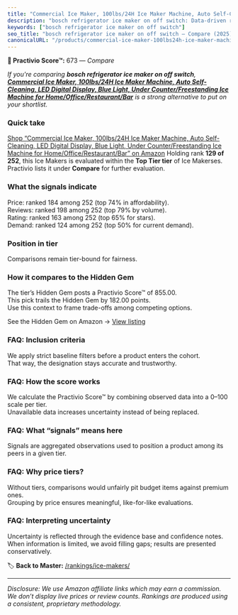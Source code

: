```yaml
---
title: "Commercial Ice Maker, 100lbs/24H Ice Maker Machine, Auto Self-Cleaning, LED Digital Display, Blue Light, Under Counter/Freestanding Ice Machine for Home/Office/Restaurant/Bar"
description: "bosch refrigerator ice maker on off switch: Data-driven ranking using the Practivio Score™. Positioned by quality, value, demand, findability, momentum."
keywords: ["bosch refrigerator ice maker on off switch"]
seo_title: "bosch refrigerator ice maker on off switch — Compare (2025)"
canonicalURL: "/products/commercial-ice-maker-100lbs24h-ice-maker-machine-auto-self-cleaning-led-digital-display-blue-light-under-counterfreestanding-ice-machine-for-homeofficerestaurantbar-B0DNMK7WCY/"
---
```


**🛒 Practivio Score™:** 673 — _Compare_


*If you're comparing **bosch refrigerator ice maker on off switch**, **[Commercial Ice Maker, 100lbs/24H Ice Maker Machine, Auto Self-Cleaning, LED Digital Display, Blue Light, Under Counter/Freestanding Ice Machine for Home/Office/Restaurant/Bar](https://www.amazon.com/dp/B0DNMK7WCY?tag=practivio-20)** is a strong alternative to put on your shortlist.*
### Quick take
[Shop “Commercial Ice Maker, 100lbs/24H Ice Maker Machine, Auto Self-Cleaning, LED Digital Display, Blue Light, Under Counter/Freestanding Ice Machine for Home/Office/Restaurant/Bar” on Amazon](https://www.amazon.com/dp/B0DNMK7WCY?tag=practivio-20)
Holding rank **129 of 252**, this Ice Makers is evaluated within the **Top Tier tier** of Ice Makerses.  
Practivio lists it under **Compare** for further evaluation.

### What the signals indicate
Price: ranked 184 among 252 (top 74% in affordability).  
Reviews: ranked 198 among 252 (top 79% by volume).  
Rating: ranked 163 among 252 (top 65% for stars).  
Demand: ranked 124 among 252 (top 50% for current demand).

### Position in tier
Comparisons remain tier-bound for fairness.

### How it compares to the Hidden Gem
The tier’s Hidden Gem posts a Practivio Score™ of 855.00.  
This pick trails the Hidden Gem by 182.00 points.  
Use this context to frame trade-offs among competing options.  

See the Hidden Gem on Amazon → [View listing](https://www.amazon.com/dp/B0964BF4N7?tag=practivio-20)

### FAQ: Inclusion criteria
We apply strict baseline filters before a product enters the cohort.  
That way, the designation stays accurate and trustworthy.

### FAQ: How the score works
We calculate the Practivio Score™ by combining observed data into a 0–100 scale per tier.  
Unavailable data increases uncertainty instead of being replaced.

### FAQ: What “signals” means here
Signals are aggregated observations used to position a product among its peers in a given tier.

### FAQ: Why price tiers?
Without tiers, comparisons would unfairly pit budget items against premium ones.  
Grouping by price ensures meaningful, like-for-like evaluations.

### FAQ: Interpreting uncertainty
Uncertainty is reflected through the evidence base and confidence notes.  
When information is limited, we avoid filling gaps; results are presented conservatively.

<!-- Missing template for Compare/CompareWithinPriceClass -->


🏷️ **Back to Master:** [/rankings/ice-makers/](/rankings/ice-makers/)

---
_Disclosure: We use Amazon affiliate links which may earn a commission. We don’t display live prices or review counts. Rankings are produced using a consistent, proprietary methodology._
